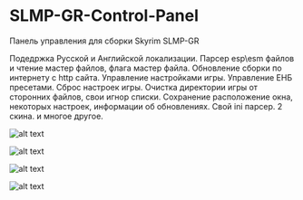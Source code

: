 # SLMP-GR-Control-Panel

Панель управления для сборки Skyrim SLMP-GR

Подедржка Русской и Английской локализации.
Парсер esp\esm файлов и чтение мастер файлов, флага мастер файла.
Обновление сборки по интернету с http сайта.
Управление настройками игры.
Управление ЕНБ пресетами.
Сброс настроек игры.
Очистка директории игры от сторонних файлов, свои игнор списки.
Сохранение расположение окна, некоторых настроек, информации об обновлениях.
Свой ini парсер.
2 скина.
и многое другое.

![alt text](https://i.imgur.com/fCX7O5c.jpg)

![alt text](https://i.imgur.com/klxqlws.jpg)

![alt text](https://i.imgur.com/zvX8qTu.jpg)

![alt text](https://i.imgur.com/nAsQef0.jpg)
